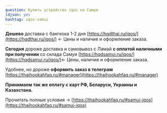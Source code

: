```yaml
---
question: Купить устройство iqos на Самуи
ldjson: yes
hashtag: iqos-samui
---
```


**Дешево** доставка с бангкока 1-2 дня [https://hqdthai.ru/iqos/](https://hqdthai.ru/iqos/) <- Цены и наличие и оформление заказа.

**Сегодня** дороже доставка и самовывоз с Ламай **с оплатой наличными при получении** со склада Самуи [https://hqdsamui.ru/iqos/](https://hqdsamui.ru/iqos/)<- Цены, наличие и оформление заказа.

Удобнее, но дороже **оформить заказ в телеграм** [https://thaihookahfaq.ru/#manager](https://thaihookahfaq.ru/#manager)

**Принимаем так же оплату с карт РФ, Беларуси, Украины и Казахстана.**

Прочитать полные условия -> [https://thaihookahfaq.ru/#samui-iqos](https://thaihookahfaq.ru/#samui-iqos)
